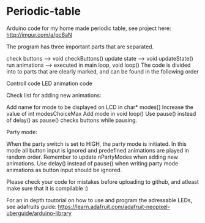 # Periodic-table
Arduino code for my home made periodic table, see project here: http://imgur.com/a/pc6aN

The program has three important parts that are separated. 

check buttons --> void checkButtons()
update state --> void updateState()
run animations --> executed in main loop, void loop()
The code is divided into to parts that are clearly marked, and can be found in the following order

Controll code
LED animation code


Check list for adding new animations:

Add name for mode to be displayed on LCD in char* modes[]
Increase the value of int modesChoiceMax
Add mode in void loop()
Use pause() instead of delay() as pause() checks buttons while pausing.

Party mode:

When the party switch is set to HIGH, the party mode is initiated. In this mode all button input is ignored and predefined animations are played in random order. Remember to update nPartyModes when adding new animations. Use delay() instead of pause() when writing party mode animations as button input should be ignored.

Please check your code for mistakes before uploading to github, and atleast make sure that it is compilable :)

For an in depth toutorial on how to use and program the adressable LEDs, see adafruits guide: https://learn.adafruit.com/adafruit-neopixel-uberguide/arduino-library
